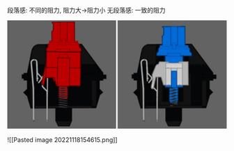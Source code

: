 
段落感: 不同的阻力, 阻力大->阻力小
无段落感: 一致的阻力

![I0iUTG](https://raw.githubusercontent.com/atony2099/imgs/master/uPic/I0iUTG.jpg)

![[Pasted image 20221118154615.png]]